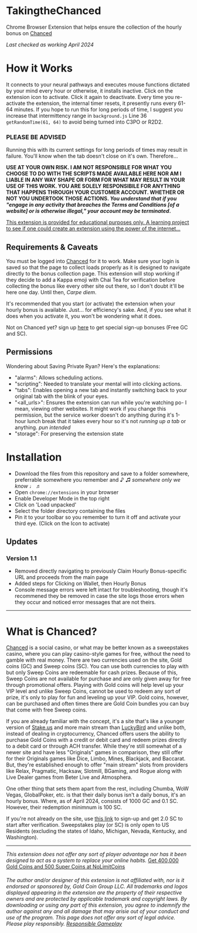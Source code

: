 # TakingtheChanced
Chrome Browser Extension that helps ensure the collection of the hourly bonus on [Chanced](https://www.chanced.com/c/4zfq3z)

_Last checked as working April 2024_

# How it Works
It connects to your neural pathways and executes mouse functions dictated by your mind every hour or otherwise, it installs inactive. Click on the extension icon to activate. Click it again to deactivate. Every time you re-activate the extension, the internal timer resets, it presently runs every 61-64 minutes. If you hope to run this for long periods of time, I suggest you increase that intermittency range in `background.js` Line 36 `getRandomTime(61, 64)` to avoid being turned into C3PO or R2D2.

### PLEASE BE ADVISED
Running this with its current settings for long periods of times may result in failure. You'll know when the tab doesn't close on it's own. Therefore...

**USE AT YOUR OWN RISK. I AM NOT RESPONSIBLE FOR WHAT YOU CHOOSE TO DO WITH THE SCRIPTS MADE AVAILABLE HERE NOR AM I LIABLE IN ANY WAY SHAPE OR FORM FOR WHAT MAY RESULT IN YOUR USE OF THIS WORK. YOU ARE SOLELY RESPONSIBILE FOR ANYTHING THAT HAPPENS THROUGH YOUR CUSTOMER ACCOUNT. WHETHER OR NOT YOU UNDERTOOK THOSE ACTIONS. _You understand that if you "engage in any activity that breaches the Terms and Conditions [of a website] or is otherwise illegal," your account may be terminated_.**

<u>This extension is provided for educational purposes only. A learning project to see if one could create an extension using the power of the internet...</u>

## Requirements & Caveats
You must be logged into [Chanced](https://www.chanced.com/c/4zfq3z) for it to work. Make sure your login is saved so that the page to collect loads properly as it is designed to navigate directly to the bonus collection page. This extension will stop working if they decide to add a Kappa emoji with Chai Tea for verification before collecting the bonus like every other site out there, so I don't doubt it'll be here one day. Until then, _Carpe diem_.

It's recommended that you start (or activate) the extension when your hourly bonus is available. Just... for efficiency's sake. And, if you see what it does when you activate it, you won't be wondering what it does.

Not on Chanced yet? sign up [here](https://www.chanced.com/c/4zfq3z) to get special sign-up bonuses (Free GC and SC).

## Permissions
Wondering about Saving Private Ryan? Here's the explanations:
 - "alarms": Allows scheduling actions.
 - "scripting": Needed to translate your mental will into clicking actions.
 - "tabs": Enables opening a new tab and instantly switching back to your original tab with the blink of your eyes.
 - "<all_urls>": Ensures the extension can run while you're watching po- I mean, viewing other websites. It might work if you change this permission, but the service worker doesn't do anything during it's 1-hour lunch break that it takes every hour so it's not *running up a tab* or anything. *pun intended*
 - "storage": For preserving the extension state

# Installation
 - Download the files from this repository and save to a folder somewhere, preferrable somewhere you remember and ♪ ♫ *somewhere only we know* ♩ ♬ 
 - Open `chrome://extensions` in your browser
 - Enable Developer Mode in the top right
 - Click on 'Load unpacked'
 - Select the folder directory containing the files
 - Pin it to your toolbar so you remember to turn it off and activate your third eye. (Click on the Icon to activate)

## Updates

### Version 1.1
 - Removed directly navigating to previously Claim Hourly Bonus-specific URL and proceeds from the main page
 - Added steps for Clicking on Wallet, then Hourly Bonus
 - Console message errors were left intact for troubleshooting, though it's recommened they be removed in case the site logs those errors when they occur and noticed error messages that are not theirs.

-----

# What is Chanced?
[Chanced](https://www.chanced.com/c/4zfq3z) is a social casino, or what may be better known as a sweepstakes casino, where you can play casino-style games for free, without the need to gamble with real money. There are two currencies used on the site, Gold coins (GC) and Sweep coins (SC). You can use both currencies to play with but only Sweep Coins are redeemable for cash prizes. Because of this, Sweep Coins are not available for purchase and are only given away for free through promotional offers. Playing with Gold coins will help level up your VIP level and unlike Sweep Coins, cannot be used to redeem any sort of prize, it's only to play for fun and leveling up your VIP. Gold coins, however, can be purchased and often times there are Gold Coin bundles you can buy that come with free Sweep coins.

If you are already familiar with the concept, it's a site that's like a younger version of [Stake.us](stake.us/?c=Github) and more main stream than [LuckyBird](https://luckybird.io/?c=github) and unlike both, instead of dealing in cryptocurrency, Chanced offers users the ability to purchase Gold Coins with a credit or debit card and redeem prizes directly to a debit card or through ACH transfer. While they're still somewhat of a newer site and have less "Originals" games in comparison, they still offer for their Originals games like Dice, Limbo, Mines, Blackjack, and Baccarat. But, they're established enough to offer "main stream" slots from providers like Relax, Pragmatic, Hacksaw, Slotmill, BGaming, and Rogue along with Live Dealer games from Beter Live and Atmosphera.

One other thing that sets them apart from the rest, including Chumba, WoW Vegas, GlobalPoker, etc. is that their daily bonus isn't a daily bonus, it's an hourly bonus. Where, as of April 2024, consists of 1000 GC and 0.1 SC. However, their redemption minimnum is 100 SC.

If you're not already on the site, use [this link](https://www.chanced.com/c/4zfq3z) to sign-up and get 2.0 SC to start after verification. Sweepstakes play (or SC) is only open to US Residents (excluding the states of Idaho, Michigan, Nevada, Kentucky, and Washington).

_____

*This extension does not offer any sort of player advantage nor has it been designed to act as a system to replace your online habits.*
[Get 400,000 Gold Coins and 500 Super Coins at NoLimitCoins](https://nolimitcoins.com/?invited_by=F1N9RX)

###### The author and/or designer of this extension is not affiliated with, nor is it endorsed or sponsored by, Gold Coin Group LLC. All trademarks and logos displayed appearing in the extension are the property of their respective owners and are protected by applicable trademark and copyright laws. By downloading or using any part of this extension, you agree to indemnify the author against any and all damage that may arisie out of your conduct and use of the program. This page does not offer any sort of legal advice. Please play responsibly. [Responsible Gameplay](https://www.chanced.com/docs/Responsible-Social-Gameplay.pdf)

